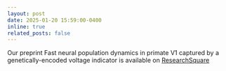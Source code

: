 ```yaml
---
layout: post
date: 2025-01-20 15:59:00-0400
inline: true
related_posts: false
---
```


Our preprint Fast neural population dynamics in primate V1 captured by a genetically-encoded voltage indicator is available on <a href="https://www.researchsquare.com/article/rs-5851261/v1">ResearchSquare</a> 
